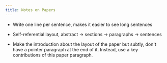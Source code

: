 ```yaml
---
title: Notes on Papers
---
```


- Write one line per sentence, makes it easier to see long sentences

- Self-referential layout, abstract -> sections -> paragraphs -> sentences

- Make the introduction about the layout of the paper but subtly, don't have a pointer paragraph at the end of it. Instead, use a key contributions of this paper paragraph.
